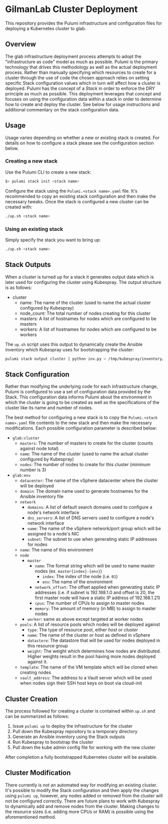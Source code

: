 # GilmanLab Cluster Deployment

This repository provides the Pulumi infrastructure and configuration files for deploying a Kubernetes cluster to glab.

## Overview

The glab infrastructure deployment process attempts to adopt the "infrastructure as code" model as much as possible. 
Pulumi is the primary technology that drives this methodology as well as the actual deployment process. Rather than
manually specifying which resources to create for a cluster through the use of code the chosen approach relies on
setting specific Stack configuration values which in turn will affect how a cluster is deployed. Pulumi has the concept
of a *Stack* in order to enforce the DRY principle as much as possible. This deployment leverages that concept and
focuses on using the configuration data within a stack in order to determine how to create and deploy the cluster. See
below for usage instructions and additional commentary on the stack configuration data.

## Usage

Usage varies depending on whether a new or existing stack is created. For details on how to configure a stack please
see the configuration section below.

### Creating a new stack

Use the Pulumi CLI to create a new stack:

```bash
$> pulumi stack init <stack name>
```

Configure the stack using the `Pulumi.<stack name>.yaml` file. It's recommended to copy an existing stack configuration
and then make the necessary tweaks. Once the stack is configured a new cluster can be created with:

```bash
./up.sh <stack name>
```

### Using an existing stack

Simply specify the stack you want to bring up:

```bash
./up.sh <stack name>
```

## Stack Outputs

When a cluster is turned up for a stack it generates output data which is later used for configuring the cluster using
Kubespray. The output structure is as follows:

* cluster
  * name: The name of the cluster (used to name the actual cluster configured by Kubespray)
  * node_count: The total number of nodes creating for this cluster
  * masters: A list of hostnames for nodes which are configured to be masters
  * workers: A list of hostnames for nodes which are configured to be workers
  
The `up.sh` script uses this output to dynamically create the Ansible inventory which Kubespray uses for bootstrapping
the cluster:

```bash
pulumi stack output cluster | python inv.py > /tmp/kubespray/inventory/glab/inventory.ini
```

## Stack Configuration

Rather than modfying the underlying code for each infrastructure change, Pulumi is configured to use a set of
configuration data provided by the Stack. This configuration data informs Pulumi about the environment in which the 
cluster is going to be created as well as the specifications of the cluster like its name and number of nodes.

The best method for configuring a new stack is to copy the `Pulumi.<stack name>.yaml` file contents to the new stack
and then make the necessary modifications. Each possible configuration parameter is described below:

* `glab:cluster`
  * `masters`: The number of masters to create for the cluster (counts against node total)
  * `name`: The name of the cluster (used to name the actual cluster configured by Kubespray)
  * `nodes`: The number of nodes to create for this cluster (minimum number is 3)
* `glab:env`
  * `datacenter`: The name of the vSphere datacenter where the cluster will be deployed
  * `domain`: The domain name used to generate hostnames for the Ansible inventory file
  * `network`
    * `domains`: A list of default search domains used to configure a node's network interface
    * `dns_servers`: A list of DNS servers used to configure a node's network interface
    * `name`: The name of the vSphere network/port group which will be assigned to a node's NIC
    * `subnet`: The subnet to use when generating static IP addresses for nodes
  * `name`: The name of this environment
  * `node`
    * `master`
      * `name`: The format string which will be used to name master nodes (ex. `master{index}-{env}`)
        * `index`: The index of the node (i.e. `01`)
        * `env`: The name of the environment
      * `network_offset`: The offset applied when generating static IP addresses (i.e. if subnet is 192.168.1.0 and offset is 20, the first master node will have a static IP address of 192.168.1.21)
      * `cpus`: The number of CPUs to assign to master nodes
      * `memory`: The amount of memory (in MB) to assign to master nodes
    * `worker`: same as above except targeted at worker nodes
  * `pools`: A list of resource pools which nodes will be deployed against
    * `type`: The type of resource pool, either *host* or *cluster*
    * `name`: The name of the cluster or host as defined in vSphere
    * `datastore`: The datastore that will be used for nodes deployed in this resource group
    * `weight`: The weight which determines how nodes are distributed. Higher weights result in the pool having more nodes deployed against it.
  * `template`: The name of the VM template which will be cloned when creating nodes
  * `vault_address`: The address to a Vault server which will be used when nodes sign their SSH host keys on boot via cloud-init
  
## Cluster Creation

The process followed for creating a cluster is contained within `up.sh` and can be summarized as follows:

1. Issue `pulumi up` to deploy the infrastructure for the cluster
2. Pull down the Kubespray repository to a temporary directory
3. Generate an Ansible inventory using the Stack outputs
4. Run Kubespray to bootstrap the cluster
5. Pull down the kube admin config file for working with the new cluster

After completion a fully bootstrapped Kubernetes cluster will be available. 

## Cluster Modification

There currently is not an automated way for modifying an existing cluster. It's possible to modify the Stack
configuration and then apply the changes using `pulumi up`, however, any nodes added or removed from the cluster will
not be configured correctly. There are future plans to work with Kubespray to dynamically add and remove nodes from the
cluster. Making changes to the resource sizes (i.e. adding more CPUs or RAM) is possible using the aforementioned 
method.